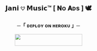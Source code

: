 <h2 align="center">
    𝗝𝗮𝗻𝗶 𔘓 𝗠𝘂𝘀𝗶𝗰™ [ 𝐍ᴏ 𝐀ᴅs ] 🕊
</h2>

<h3 align="center">
    ─「 ᴅᴇᴩʟᴏʏ ᴏɴ ʜᴇʀᴏᴋᴜ 」─
</h3>

<p align="center"><a href="https://dashboard.heroku.com/new?template=https://github.com/Jani-Music/JaniMusic"> <img src="https://img.shields.io/badge/Deploy%20On%20Heroku-blue?style=for-the-badge&logo=heroku" width="220" height="38.45"/></a></p>
